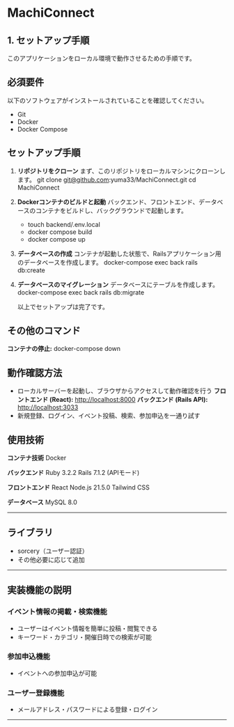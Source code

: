 # MachiConnect

## 1. セットアップ手順
このアプリケーションをローカル環境で動作させるための手順です。

 ## 必須要件
  以下のソフトウェアがインストールされていることを確認してください。
 - Git
 - Docker
 - Docker Compose

 ## セットアップ手順
 1.  **リポジトリをクローン**
        まず、このリポジトリをローカルマシンにクローンします。
          git clone git@github.com:yuma33/MachiConnect.git
          cd MachiConnect

 2.  **Dockerコンテナのビルドと起動**
       バックエンド、フロントエンド、データベースのコンテナをビルドし、バックグラウンドで起動します。
       - touch backend/.env.local
       - docker compose build
       - docker compose up

 3.  **データベースの作成**
        コンテナが起動した状態で、Railsアプリケーション用のデータベースを作成します。
          docker-compose exec back rails db:create

 4.  **データベースのマイグレーション**
        データベースにテーブルを作成します。
          docker-compose exec back rails db:migrate

     以上でセットアップは完了です。

 ## その他のコマンド
  **コンテナの停止:**
    docker-compose down

  ##  動作確認方法
  - ローカルサーバーを起動し、ブラウザからアクセスして動作確認を行う
    **フロントエンド (React):** [http://localhost:8000](http://localhost:8000)
    **バックエンド (Rails API):** [http://localhost:3033](http://localhost:3033)
  - 新規登録、ログイン、イベント投稿、検索、参加申込を一通り試す

 ## 使用技術

  **コンテナ技術**
   Docker

  **バックエンド**
   Ruby 3.2.2
   Rails 7.1.2 (APIモード)

  **フロントエンド**
   React
   Node.js 21.5.0
   Tailwind CSS

  **データベース**
   MySQL 8.0

---

## ライブラリ
- sorcery（ユーザー認証）
- その他必要に応じて追加

---

## 実装機能の説明

### イベント情報の掲載・検索機能
- ユーザーはイベント情報を簡単に投稿・閲覧できる
- キーワード・カテゴリ・開催日時での検索が可能

### 参加申込機能
- イベントへの参加申込が可能

### ユーザー登録機能
- メールアドレス・パスワードによる登録・ログイン

---